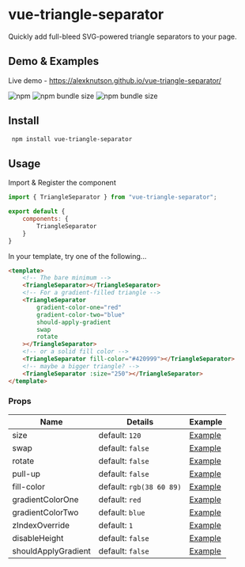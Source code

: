 # vue-triangle-separator
Quickly add full-bleed SVG-powered triangle separators to your page.

## Demo & Examples
Live demo - https://alexknutson.github.io/vue-triangle-separator/

![npm](https://img.shields.io/npm/v/vue-triangle-separator) ![npm bundle size](https://img.shields.io/bundlephobia/minzip/vue-triangle-separator) ![npm bundle size](https://img.shields.io/bundlephobia/min/vue-triangle-separator)

## Install
```bash
 npm install vue-triangle-separator
 ```

## Usage
Import & Register the component
```javascript
import { TriangleSeparator } from "vue-triangle-separator";

export default {
    components: {
        TriangleSeparator
    }
}
```

In your template, try one of the following...

```html
<template>
    <!-- The bare minimum -->
    <TriangleSeparator></TriangleSeparator>
    <!-- For a gradient-filled triangle -->
    <TriangleSeparator
        gradient-color-one="red"
        gradient-color-two="blue"
        should-apply-gradient
        swap
        rotate
    ></TriangleSeparator>
    <!-- or a solid fill color -->
    <TriangleSeparator fill-color="#420999"></TriangleSeparator>
    <!-- maybe a bigger triangle? -->  
    <TriangleSeparator :size="250"></TriangleSeparator>
</template>
```

### Props
| Name | Details | Example |
| ---- | --- | ---- |
| size | default: `120` | [Example](https://alexknutson.github.io/vue-triangle-separator#size) |
| swap | default: `false` | [Example](https://alexknutson.github.io/vue-triangle-separator#swap-disabled) |
| rotate | default: `false` | [Example](https://alexknutson.github.io/vue-triangle-separator#rotate-enabled) |
| pull-up | default: `false` | [Example](https://alexknutson.github.io/vue-triangle-separator#pull-up-enabled) |
| fill-color | default: `rgb(38 60 89)` | [Example](https://alexknutson.github.io/vue-triangle-separator#fill-color) |
| gradientColorOne | default: `red` | [Example](https://alexknutson.github.io/vue-triangle-separator#swap-rotate-and-gradient) |
| gradientColorTwo | default: `blue` | [Example](https://alexknutson.github.io/vue-triangle-separator#swap-rotate-and-gradient) |
| zIndexOverride | default: `1` | [Example](https://alexknutson.github.io/vue-triangle-separator#swap-disabled) |
| disableHeight | default: `false` | [Example](https://alexknutson.github.io/vue-triangle-separator#disable-height) |
| shouldApplyGradient | default: `false` | [Example](https://alexknutson.github.io/vue-triangle-separator#swap-rotate-and-gradient)|

